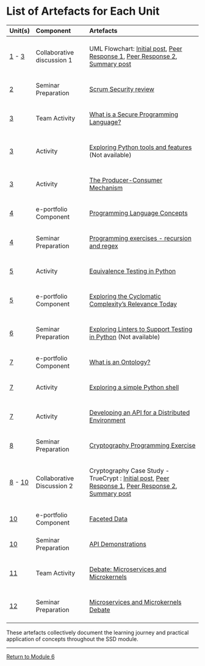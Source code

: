 
# List of Artefacts for Each Unit

| Unit(s)	| Component	|	Artefacts | 
| :------ | :-------- | :-------- |
| [1](SSD_Unit01.md) - [3](SSD_Unit03.md)	| Collaborative discussion 1 | <br> UML Flowchart: [Initial post](SSD_Unit01_Discussion.pdf), [Peer Response 1](SSD_Unit02_Respond1.pdf), [Peer Response 2](SSD_Unit02_Respond2.pdf), [Summary post](SSD_Unit03_Summary.pdf) <br><br> |
| [2](SSD_Unit02.md) | Seminar Preparation | <br> [Scrum Security review](SSD_Unit02_Seminar.md) <br><br> |
| [3](SSD_Unit03.md) | Team Activity | <br> [What is a Secure Programming Language?](SSD_Unit03_TeamActivity.md) <br><br> |
| [3](SSD_Unit03.md) | Activity | <br> [Exploring Python tools and features](SSD_Unit03_Activity1.md) (Not available) <br><br> |
| [3](SSD_Unit03.md) | Activity | <br> [The Producer-Consumer Mechanism](SSD_Unit03_Activity2.md) <br><br> |
| [4](SSD_Unit04.md) | e-portfolio Component | <br> [Programming Language Concepts](SSD_Unit04_Component.md) <br><br> |
| [4](SSD_Unit04.md) | Seminar Preparation | <br> [Programming exercises - recursion and regex](SSD_Unit04_Seminar.md) <br><br> |
| [5](SSD_Unit05.md) | Activity | <br> [Equivalence Testing in Python](SSD_Unit05_Activity.md) <br><br> |
| [5](SSD_Unit05.md) | e-portfolio Component | <br> [Exploring the Cyclomatic Complexity’s Relevance Today](SSD_Unit05_Component.md) <br><br> |
| [6](SSD_Unit06.md) | Seminar Preparation | <br> [Exploring Linters to Support Testing in Python](SSD_Unit06_Seminar.md) (Not available) <br><br> |
| [7](SSD_Unit07.md) | e-portfolio Component | <br> [What is an Ontology?](SSD_Unit07_Component.md) <br><br> |
| [7](SSD_Unit07.md) | Activity | <br> [Exploring a simple Python shell](SSD_Unit07_Activity1.md) <br><br> |
| [7](SSD_Unit07.md) | Activity | <br> [Developing an API for a Distributed Environment](SSD_Unit07_Activity2.md) <br><br> |
| [8](SSD_Unit08.md) | Seminar Preparation | <br> [Cryptography Programming Exercise](SSD_Unit08_Seminar.md) <br><br> |
| [8](SSD_Unit08.md) - [10](SSD_Unit10.md)	| Collaborative Discussion 2 | <br> Cryptography Case Study - TrueCrypt : [Initial post](SSD_Unit08_Initial.pdf), [Peer Response 1](SSD_Unit09_Respond1.pdf), [Peer Response 2](SSD_Unit09_Respond2.pdf), [Summary post](SSD_Unit10_Summary.pdf) <br><br> |
| [10](SSD_Unit10.md) | e-portfolio Component | <br> [Faceted Data](SSD_Unit10_Component.md) <br><br> |
| [10](SSD_Unit10.md) | Seminar Preparation | <br> [API Demonstrations](SSD_Unit10_Seminar.md) <br><br> |
| [11](SSD_Unit11.md) | Team Activity | <br> [Debate: Microservices and Microkernels](SSD_Unit11_TeamActivity.md) <br><br> |
| [12](SSD_Unit12.md) | Seminar Preparation | <br> [Microservices and Microkernels Debate](SSD_Unit12_Seminar.md) <br><br> |

These artefacts collectively document the learning journey and practical application of concepts throughout the SSD module.

---

[Return to Module 6](SSD_main.md)
